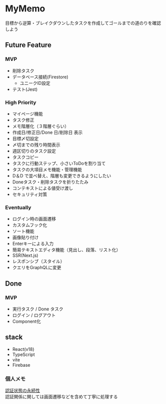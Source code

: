 # MyMemo

目標から逆算・ブレイクダウンしたタスクを作成してゴールまでの道のりを確認しよう

## Future Feature

### MVP
- 削除タスク
- データベース接続(Firestore)
  - ユニークID設定
- テスト(Jest)

### High Priority
- マイページ機能
- タスク修正
- メモ階層化（３階層ぐらい）
- 作成日/修正日/Done 日/削除日 表示
- 目標〆切設定
- 〆切までの残り時間表示
- 週区切りのタスク設定
- タスクコピー
- タスクに行動ステップ、小さいToDoを割り当て
- タスクの大項目メモ機能・管理機能
- D＆D で並べ替え、階層も変更できるようにしたい
- Doneタスク・削除タスクを折りたたみ
- コンテキストによる値受け渡し
- セキュリティ対策

### Eventually
- ログイン時の画面遷移
- カスタムフック化
- ソート機能
- 画像貼り付け
- Enterキーによる入力
- 簡易テキストエディタ機能（見出し、段落、リスト化）
- SSR(Next.js)
- レスポンシブ（スタイル）
- クエリをGraphQLに変更

## Done
### MVP
- 実行タスク / Done タスク
- ログイン / ログアウト 　
- Component化

## stack
- React(v18)
- TypeScript
- vite
- Firebase

### 個人メモ
[認証状態の永続性](https://firebase.google.com/docs/auth/web/auth-state-persistence?hl=ja)  
認証関係に関しては画面遷移などを含めて丁寧に処理する
